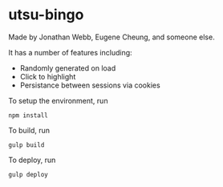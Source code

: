 # utsu-bingo

Made by Jonathan Webb, Eugene Cheung, and someone else.

It has a number of features including:
* Randomly generated on load
* Click to highlight
* Persistance between sessions via cookies

To setup the environment, run
```shell
npm install
```

To build, run
```shell
gulp build
```

To deploy, run
```shell
gulp deploy
```
